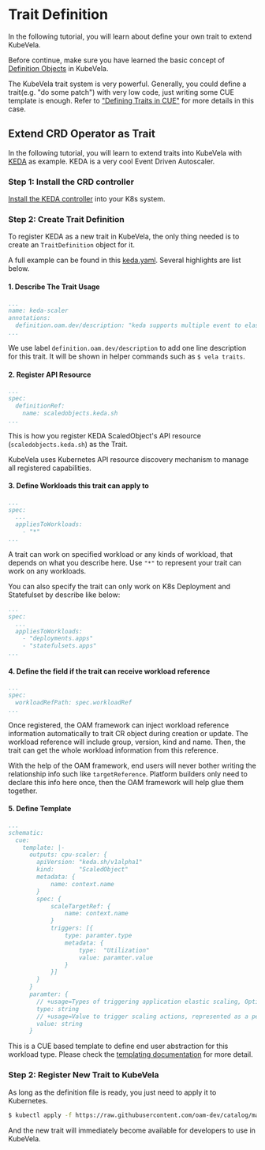 # Trait Definition

In the following tutorial, you will learn about define your own trait to extend KubeVela.

Before continue, make sure you have learned the basic concept of [Definition Objects](definition-and-templates.md) in KubeVela.

The KubeVela trait system is very powerful. Generally, you could define a trait(e.g. "do some patch") with very low code,
just writing some CUE template is enough. Refer to ["Defining Traits in CUE"](https://kubevela.io/#/en/cue/trait) for
more details in this case.

## Extend CRD Operator as Trait

In the following tutorial, you will learn to extend traits into KubeVela with [KEDA](https://keda.sh/) as example.
KEDA is a very cool Event Driven Autoscaler.

### Step 1: Install the CRD controller

[Install the KEDA controller](https://keda.sh/docs/2.2/deploy/) into your K8s system.

### Step 2: Create Trait Definition

To register KEDA as a new trait in KubeVela, the only thing needed is to create an `TraitDefinition` object for it.

A full example can be found in this [keda.yaml](https://github.com/oam-dev/catalog/blob/master/registry/keda-scaler.yaml).
Several highlights are list below.

#### 1. Describe The Trait Usage

```yaml
...
name: keda-scaler
annotations:
  definition.oam.dev/description: "keda supports multiple event to elastically scale applications, this scaler only applies to deployment as example"
...
```

We use label `definition.oam.dev/description` to add one line description for this trait.
It will be shown in helper commands such as `$ vela traits`.

#### 2. Register API Resource

```yaml
...
spec:
  definitionRef:
    name: scaledobjects.keda.sh
...
```

This is how you register KEDA ScaledObject's API resource (`scaledobjects.keda.sh`) as the Trait.

KubeVela uses Kubernetes API resource discovery mechanism to manage all registered capabilities.


#### 3. Define Workloads this trait can apply to

```yaml
...
spec:
  ...
  appliesToWorkloads:
    - "*"
...
```

A trait can work on specified workload or any kinds of workload, that depends on what you describe here.
Use `"*"` to represent your trait can work on any workloads. 

You can also specify the trait can only work on K8s Deployment and Statefulset by describe like below:

```yaml
...
spec:
  ...
  appliesToWorkloads:
    - "deployments.apps"
    - "statefulsets.apps"
...
``` 

#### 4. Define the field if the trait can receive workload reference

```yaml
...
spec:
  workloadRefPath: spec.workloadRef
...
```

Once registered, the OAM framework can inject workload reference information automatically to trait CR object during creation or update.
The workload reference will include group, version, kind and name. Then, the trait can get the whole workload information
from this reference.

With the help of the OAM framework, end users will never bother writing the relationship info such like `targetReference`.
Platform builders only need to declare this info here once, then the OAM framework will help glue them together.

#### 5. Define Template

```yaml
...
schematic:
  cue:
    template: |-
      outputs: cpu-scaler: {
      	apiVersion: "keda.sh/v1alpha1"
      	kind:       "ScaledObject"
      	metadata: {
      		name: context.name
      	}
      	spec: {
      		scaleTargetRef: {
      			name: context.name
      		}
      		triggers: [{
      			type: paramter.type
      			metadata: {
      				type:  "Utilization"
      				value: paramter.value
      			}
      		}]
      	}
      }
      paramter: {
      	// +usage=Types of triggering application elastic scaling, Optional: cpu, memory
      	type: string
      	// +usage=Value to trigger scaling actions, represented as a percentage of the requested value of the resource for the pods. like: "60"(60%)
      	value: string
      }
 ```

This is a CUE based template to define end user abstraction for this workload type. Please check the [templating documentation](../cue/trait.md) for more detail.

### Step 2: Register New Trait to KubeVela

As long as the definition file is ready, you just need to apply it to Kubernetes.

```bash
$ kubectl apply -f https://raw.githubusercontent.com/oam-dev/catalog/master/registry/keda-scaler.yaml
```

And the new trait will immediately become available for developers to use in KubeVela.

